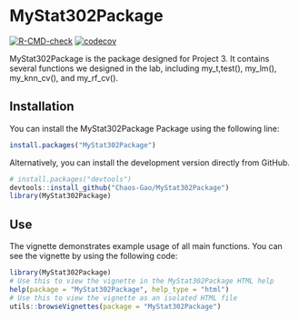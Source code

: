 
# MyStat302Package

<!-- badges: start -->
[![R-CMD-check](https://github.com/Chaos-Gao/MyStat302Package/workflows/R-CMD-check/badge.svg)](https://github.com/Chaos-Gao/MyStat302Package/actions)
[![codecov](https://codecov.io/gh/Chaos-Gao/MyStat302Package/branch/master/graph/badge.svg?token=L7RPQBVWOO)](https://codecov.io/gh/Chaos-Gao/MyStat302Package)
<!-- badges: end -->

MyStat302Package is the package designed for Project 3. It contains several functions we designed in the lab, including my_t,test(), my_lm(), my_knn_cv(), and my_rf_cv().

## Installation

You can install the MyStat302Package Package using the following line:

``` r
install.packages("MyStat302Package")
```

Alternatively, you can install the development version directly from GitHub.

```r
# install.packages("devtools")
devtools::install_github("Chaos-Gao/MyStat302Package")
library(MyStat302Package)
```

## Use

The vignette demonstrates example usage of all main functions. You can see the vignette by using the following code:

``` r
library(MyStat302Package)
# Use this to view the vignette in the MyStat302Package HTML help
help(package = "MyStat302Package", help_type = "html")
# Use this to view the vignette as an isolated HTML file
utils::browseVignettes(package = "MyStat302Package")
```

